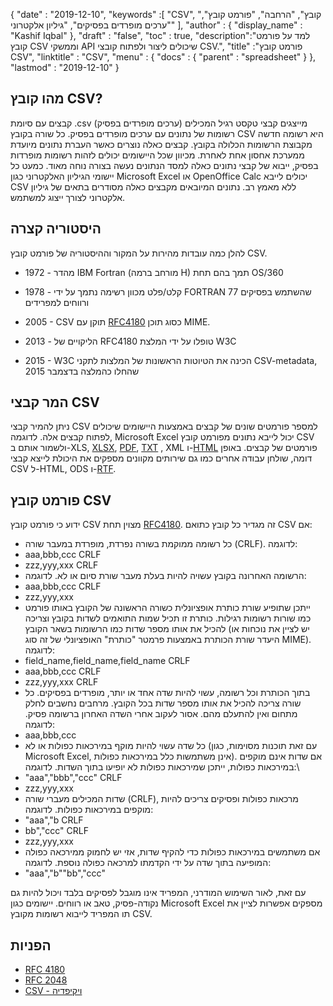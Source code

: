 {
  "date" : "2019-12-10",
  "keywords" :[ "CSV", "קובץ", "הרחבה", "פורמט קובץ", "ערכים מופרדים בפסיקים", "גיליון אלקטרוני" ],
  "author" : {
    "display_name" : "Kashif Iqbal"
},
  "draft" : "false",
  "toc" : true,
  "description":"למד על פורמט קובץ CSV וממשקי API שיכולים ליצור ולפתוח קובצי CSV.",
  "title" :"פורמט קובץ CSV",
  "linktitle" : "CSV",
  "menu" : {
    "docs" : {
      "parent" : "spreadsheet"
}
},
  "lastmod" : "2019-12-10"
}

## מהו קובץ CSV?

קבצים עם סיומת .csv (ערכים מופרדים בפסיק) מייצגים קבצי טקסט רגיל המכילים רשומות של נתונים עם ערכים מופרדים בפסיק. כל שורה בקובץ CSV היא רשומה חדשה מקבוצת הרשומות הכלולה בקובץ. קבצים כאלה נוצרים כאשר העברת נתונים מיועדת ממערכת אחסון אחת לאחרת. מכיוון שכל היישומים יכולים לזהות רשומות מופרדות בפסיק, ייבוא של קבצי נתונים כאלה למסד הנתונים נעשה בצורה נוחה מאוד. כמעט כל יישומי הגיליון האלקטרוני כגון Microsoft Excel או OpenOffice Calc יכולים לייבא CSV ללא מאמץ רב. נתונים המיובאים מקבצים כאלה מסודרים בתאים של גיליון אלקטרוני לצורך ייצוג למשתמש.

## היסטוריה קצרה ##

להלן כמה עובדות מהירות על המקור וההיסטוריה של פורמט קובץ CSV.

* 1972 - מהדר IBM Fortran (מורחב ברמה H) תמך בהם תחת OS/360

* 1978 - קלט/פלט מכוון רשימה נתמך על ידי FORTRAN 77 שהשתמש בפסיקים ורווחים למפרידים

* 2005 - CSV תוקן עם [RFC4180](https://tools.ietf.org/html/rfc4180) כסוג תוכן MIME.

* 2013 - הליקויים של RFC4180 טופלו על ידי המלצת W3C

* 2015 - W3C הכינה את הטיוטות הראשונות של המלצות לתקני CSV-metadata, שהחלו כהמלצה בדצמבר 2015

## המר קבצי CSV ##

ניתן להמיר קבצי CSV למספר פורמטים שונים של קבצים באמצעות היישומים שיכולים לפתוח קבצים אלה. לדוגמה, Microsoft Excel יכול לייבא נתונים מפורמט קובץ CSV ולשמור אותם ב-XLS, [XLSX](/he/spreadsheet/xlsx/), [PDF](/he/pdf/), [TXT](/he/word-processing/txt/) , XML ו-[HTML](/he/web/html/) פורמטים של קבצים. באופן דומה, שולחן עבודה אחרים כמו גם שירותים מקוונים מספקים את היכולת לייצא קבצי CSV ל-HTML, ODS ו-[RTF](/he/word-processing/rtf/).

## פורמט קובץ CSV ##

ידוע כי פורמט קובץ CSV מצוין תחת [RFC4180](https://tools.ietf.org/html/rfc4180). זה מגדיר כל קובץ כתואם CSV אם:

* כל רשומה ממוקמת בשורה נפרדת, מופרדת במעבר שורה (CRLF). לדוגמה:
* aaa,bbb,ccc CRLF
* zzz,yyy,xxx CRLF
* הרשומה האחרונה בקובץ עשויה להיות בעלת מעבר שורת סיום או לא. לדוגמה:
* aaa,bbb,ccc CRLF
* zzz,yyy,xxx
* ייתכן שתופיע שורת כותרת אופציונלית כשורה הראשונה של הקובץ באותו פורמט כמו שורות רשומות רגילות. כותרת זו תכיל שמות התואמים לשדות בקובץ וצריכה להכיל את אותו מספר שדות כמו הרשומות בשאר הקובץ (יש לציין את נוכחות או היעדר שורת הכותרת באמצעות פרמטר "כותרת" האופציונלי של זה סוג MIME). לדוגמה:
* field_name,field_name,field_name CRLF
* aaa,bbb,ccc CRLF
* zzz,yyy,xxx CRLF
* בתוך הכותרת וכל רשומה, עשוי להיות שדה אחד או יותר, מופרדים בפסיקים. כל שורה צריכה להכיל את אותו מספר שדות בכל הקובץ. מרחבים נחשבים לחלק מתחום ואין להתעלם מהם. אסור לעקוב אחרי השדה האחרון ברשומה פסיק. לדוגמה:
* aaa,bbb,ccc
* כל שדה עשוי להיות מוקף במירכאות כפולות או לא (עם זאת תוכנות מסוימות, כגון Microsoft Excel, אינן משתמשות כלל במירכאות כפולות). אם שדות אינם מוקפים במירכאות כפולות, ייתכן שמירכאות כפולות לא יופיעו בתוך השדות. לדוגמה:\
* "aaa","bbb","ccc" CRLF
* zzz,yyy,xxx
* שדות המכילים מעברי שורה (CRLF), מרכאות כפולות ופסיקים צריכים להיות מוקפים במירכאות כפולות. לדוגמה:
* "aaa","b CRLF
* bb","ccc" CRLF
* zzz,yyy,xxx
* אם משתמשים במירכאות כפולות כדי להקיף שדות, אזי יש לחמוק ממירכאה כפולה המופיעה בתוך שדה על ידי הקדמתו למרכאה כפולה נוספת. לדוגמה:
* "aaa","b""bb","ccc"

עם זאת, לאור השימוש המודרני, המפריד אינו מוגבל לפסיקים בלבד ויכול להיות גם נקודה-פסיק, טאב או רווחים. יישומים כגון Microsoft Excel מספקים אפשרות לציין את תו המפריד לייבוא רשומות מקובץ CSV.

## הפניות

* [RFC 4180](https://tools.ietf.org/html/rfc4180)
* [RFC 2048](https://tools.ietf.org/html/rfc2048)
* [CSV - ויקיפדיה](https://en.wikipedia.org/wiki/Comma-separated_values)


